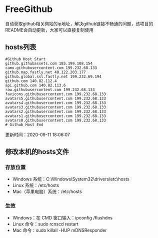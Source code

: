 # FreeGithub
自动获取github相关网站的ip地址，解决github链接不畅通的问题，该项目的README会自动更新，大家可以直接复制使用

## hosts列表
```base
#Github Host Start
github.githubassets.com 185.199.108.154
camo.githubusercontent.com 199.232.68.133
github.map.fastly.net 40.122.203.177
github.global.ssl.fastly.net 199.232.69.194
github.com 140.82.112.4
api.github.com 140.82.113.6
raw.githubusercontent.com 199.232.68.133
favicons.githubusercontent.com 199.232.68.133
avatars5.githubusercontent.com 199.232.68.133
avatars4.githubusercontent.com 199.232.68.133
avatars3.githubusercontent.com 199.232.68.133
avatars2.githubusercontent.com 199.232.68.133
avatars1.githubusercontent.com 199.232.68.133
avatars0.githubusercontent.com 199.232.68.133
# Github Host End
```

更新时间：2020-09-11 18:06:07

## 修改本机的hosts文件
### 存放位置
* Windows 系统：C:\Windows\System32\drivers\etc\hosts
* Linux 系统：/etc/hosts
* Mac（苹果电脑）系统：/etc/hosts

### 生效
* Windows：在 CMD 窗口输入：ipconfig /flushdns
* Linux 命令：sudo rcnscd restart
* Mac 命令：sudo killall -HUP mDNSResponder